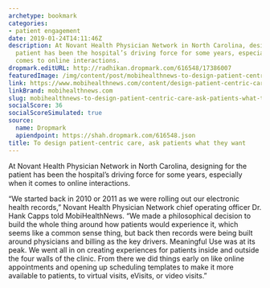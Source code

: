 ```yaml
---
archetype: bookmark
categories:
- patient engagement
date: 2019-01-24T14:11:46Z
description: At Novant Health Physician Network in North Carolina, designing for the
  patient has been the hospital’s driving force for some years, especially when it
  comes to online interactions.
dropmark.editURL: http://radhikan.dropmark.com/616548/17386007
featuredImage: /img/content/post/mobihealthnews-to-design-patient-centric-care-ask-patients-what-they-want.jpg
link: https://www.mobihealthnews.com/content/design-patient-centric-care-ask-patients-what-they-want
linkBrand: mobihealthnews.com
slug: mobihealthnews-to-design-patient-centric-care-ask-patients-what-they-want
socialScore: 36
socialScoreSimulated: true
source:
  name: Dropmark
  apiendpoint: https://shah.dropmark.com/616548.json
title: To design patient-centric care, ask patients what they want
---
```

At Novant Health Physician Network in North Carolina, designing for the patient has been the hospital’s driving force for some years, especially when it comes to online interactions.

“We started back in 2010 or 2011 as we were rolling out our electronic health records,” Novant Health Physician Network chief operating officer Dr. Hank Capps told MobiHealthNews. “We made a philosophical decision to build the whole thing around how patients would experience it, which seems like a common sense thing, but back then records were being built around physicians and billing as the key drivers. Meaningful Use was at its peak. We went all in on creating experiences for patients inside and outside the four walls of the clinic. From there we did things early on like online appointments and opening up scheduling templates to make it more available to patients, to virtual visits, eVisits, or video visits.”

